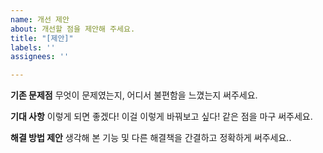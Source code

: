 ```yaml
---
name: 개선 제안
about: 개선할 점을 제안해 주세요.
title: "[제안]"
labels: ''
assignees: ''

---
```


**기존 문제점**
무엇이 문제였는지, 어디서 불편함을 느꼈는지 써주세요.

**기대 사항**
이렇게 되면 좋겠다! 이걸 이렇게 바꿔보고 싶다! 같은 점을 마구 써주세요.

**해결 방법 제안**
생각해 본 기능 및 다른 해결책을 간결하고 정확하게 써주세요..
